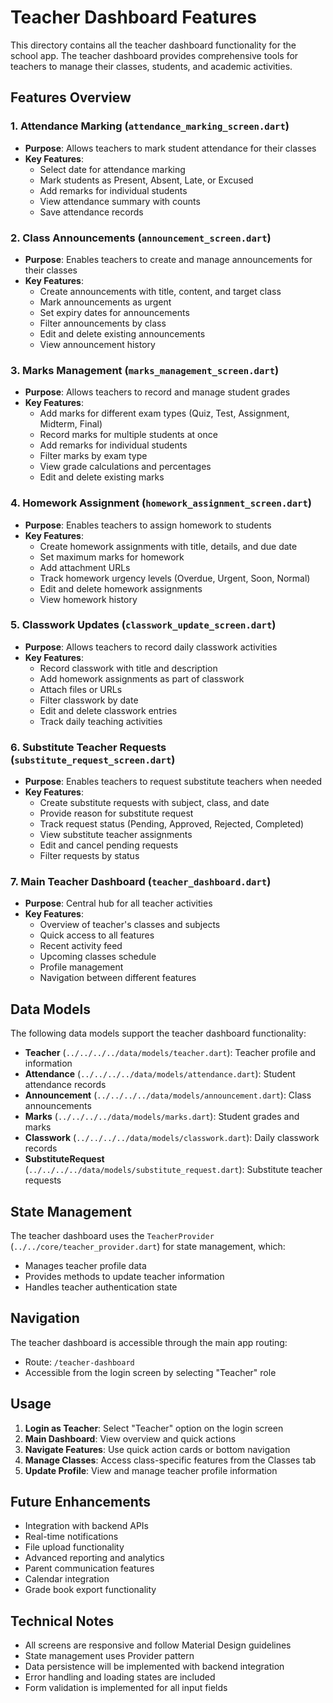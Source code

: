 # Teacher Dashboard Features

This directory contains all the teacher dashboard functionality for the school app. The teacher dashboard provides comprehensive tools for teachers to manage their classes, students, and academic activities.

## Features Overview

### 1. Attendance Marking (`attendance_marking_screen.dart`)
- **Purpose**: Allows teachers to mark student attendance for their classes
- **Key Features**:
  - Select date for attendance marking
  - Mark students as Present, Absent, Late, or Excused
  - Add remarks for individual students
  - View attendance summary with counts
  - Save attendance records

### 2. Class Announcements (`announcement_screen.dart`)
- **Purpose**: Enables teachers to create and manage announcements for their classes
- **Key Features**:
  - Create announcements with title, content, and target class
  - Mark announcements as urgent
  - Set expiry dates for announcements
  - Filter announcements by class
  - Edit and delete existing announcements
  - View announcement history

### 3. Marks Management (`marks_management_screen.dart`)
- **Purpose**: Allows teachers to record and manage student grades
- **Key Features**:
  - Add marks for different exam types (Quiz, Test, Assignment, Midterm, Final)
  - Record marks for multiple students at once
  - Add remarks for individual students
  - Filter marks by exam type
  - View grade calculations and percentages
  - Edit and delete existing marks

### 4. Homework Assignment (`homework_assignment_screen.dart`)
- **Purpose**: Enables teachers to assign homework to students
- **Key Features**:
  - Create homework assignments with title, details, and due date
  - Set maximum marks for homework
  - Add attachment URLs
  - Track homework urgency levels (Overdue, Urgent, Soon, Normal)
  - Edit and delete homework assignments
  - View homework history

### 5. Classwork Updates (`classwork_update_screen.dart`)
- **Purpose**: Allows teachers to record daily classwork activities
- **Key Features**:
  - Record classwork with title and description
  - Add homework assignments as part of classwork
  - Attach files or URLs
  - Filter classwork by date
  - Edit and delete classwork entries
  - Track daily teaching activities

### 6. Substitute Teacher Requests (`substitute_request_screen.dart`)
- **Purpose**: Enables teachers to request substitute teachers when needed
- **Key Features**:
  - Create substitute requests with subject, class, and date
  - Provide reason for substitute request
  - Track request status (Pending, Approved, Rejected, Completed)
  - View substitute teacher assignments
  - Edit and cancel pending requests
  - Filter requests by status

### 7. Main Teacher Dashboard (`teacher_dashboard.dart`)
- **Purpose**: Central hub for all teacher activities
- **Key Features**:
  - Overview of teacher's classes and subjects
  - Quick access to all features
  - Recent activity feed
  - Upcoming classes schedule
  - Profile management
  - Navigation between different features

## Data Models

The following data models support the teacher dashboard functionality:

- **Teacher** (`../../../../data/models/teacher.dart`): Teacher profile and information
- **Attendance** (`../../../../data/models/attendance.dart`): Student attendance records
- **Announcement** (`../../../../data/models/announcement.dart`): Class announcements
- **Marks** (`../../../../data/models/marks.dart`): Student grades and marks
- **Classwork** (`../../../../data/models/classwork.dart`): Daily classwork records
- **SubstituteRequest** (`../../../../data/models/substitute_request.dart`): Substitute teacher requests

## State Management

The teacher dashboard uses the `TeacherProvider` (`../../core/teacher_provider.dart`) for state management, which:
- Manages teacher profile data
- Provides methods to update teacher information
- Handles teacher authentication state

## Navigation

The teacher dashboard is accessible through the main app routing:
- Route: `/teacher-dashboard`
- Accessible from the login screen by selecting "Teacher" role

## Usage

1. **Login as Teacher**: Select "Teacher" option on the login screen
2. **Main Dashboard**: View overview and quick actions
3. **Navigate Features**: Use quick action cards or bottom navigation
4. **Manage Classes**: Access class-specific features from the Classes tab
5. **Update Profile**: View and manage teacher profile information

## Future Enhancements

- Integration with backend APIs
- Real-time notifications
- File upload functionality
- Advanced reporting and analytics
- Parent communication features
- Calendar integration
- Grade book export functionality

## Technical Notes

- All screens are responsive and follow Material Design guidelines
- State management uses Provider pattern
- Data persistence will be implemented with backend integration
- Error handling and loading states are included
- Form validation is implemented for all input fields
